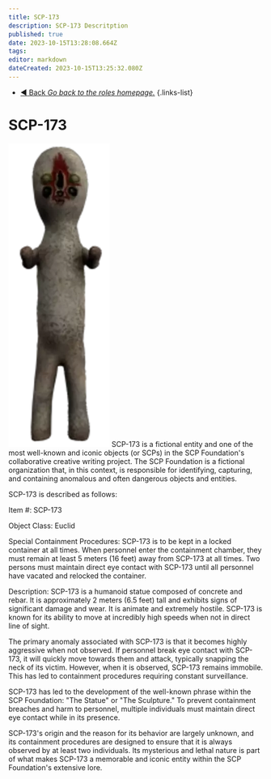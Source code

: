 ```yaml
---
title: SCP-173
description: SCP-173 Descritption
published: true
date: 2023-10-15T13:28:08.664Z
tags: 
editor: markdown
dateCreated: 2023-10-15T13:25:32.080Z
---
```


- [:arrow_backward: Back *Go back to the roles homepage.*](/en/game/jobs)
{.links-list}

# SCP-173
![173.png](/images/roles/173.png)
SCP-173 is a fictional entity and one of the most well-known and iconic objects (or SCPs) in the SCP Foundation's collaborative creative writing project. The SCP Foundation is a fictional organization that, in this context, is responsible for identifying, capturing, and containing anomalous and often dangerous objects and entities.

SCP-173 is described as follows:

Item #: SCP-173

Object Class: Euclid

Special Containment Procedures:
SCP-173 is to be kept in a locked container at all times. When personnel enter the containment chamber, they must remain at least 5 meters (16 feet) away from SCP-173 at all times. Two persons must maintain direct eye contact with SCP-173 until all personnel have vacated and relocked the container.

Description:
SCP-173 is a humanoid statue composed of concrete and rebar. It is approximately 2 meters (6.5 feet) tall and exhibits signs of significant damage and wear. It is animate and extremely hostile. SCP-173 is known for its ability to move at incredibly high speeds when not in direct line of sight.

The primary anomaly associated with SCP-173 is that it becomes highly aggressive when not observed. If personnel break eye contact with SCP-173, it will quickly move towards them and attack, typically snapping the neck of its victim. However, when it is observed, SCP-173 remains immobile. This has led to containment procedures requiring constant surveillance.

SCP-173 has led to the development of the well-known phrase within the SCP Foundation: "The Statue" or "The Sculpture." To prevent containment breaches and harm to personnel, multiple individuals must maintain direct eye contact while in its presence.

SCP-173's origin and the reason for its behavior are largely unknown, and its containment procedures are designed to ensure that it is always observed by at least two individuals. Its mysterious and lethal nature is part of what makes SCP-173 a memorable and iconic entity within the SCP Foundation's extensive lore.